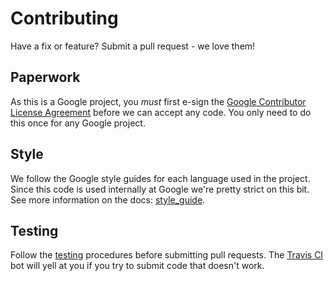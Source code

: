 # Contributing

Have a fix or feature? Submit a pull request - we love them!

## Paperwork

As this is a Google project, you *must* first e-sign the [Google Contributor License Agreement](https://developers.google.com/open-source/cla/individual) before we can accept any code. You only need to do this once for any Google project.

## Style

We follow the Google style guides for each language used in the project. Since this code is used internally at Google we're pretty strict on this bit. See more information on the docs: [style_guide](https://github.com/google/tracing-framework/blob/master/docs/style_guide.md).

## Testing

Follow the [testing](https://github.com/google/tracing-framework/blob/master/docs/testing.md) procedures before submitting pull requests. The [Travis CI](http://travis-ci.org) bot will yell at you if you try to submit code that doesn't work.

